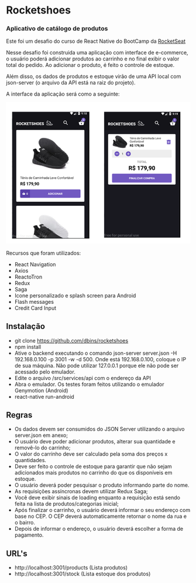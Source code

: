 # Rocketshoes

### Aplicativo de catálogo de produtos

Este foi um desafio do curso de React Native do BootCamp da [RocketSeat](http://www.rocketseat.com.br)

Nesse desafio foi construida uma aplicação com interface de e-commerce, o usuário poderá
adicionar produtos ao carrinho e no final exibir o valor total do pedido. Ao adicionar o produto, é feito o controle de estoque.

Além disso, os dados de produtos e estoque virão de uma API local com json-server (o arquivo da
API está na raiz do projeto).

A interface da aplicação será como a seguinte:

![Catálogo](images/catalogo.png)

Recursos que foram utilizados:

- React Navigation
- Axios
- ReactoTron
- Redux
- Saga
- Icone personalizado e splash screen para Android
- Flash messages
- Credit Card Input

## Instalação

- git clone https://github.com/dbins/rocketshoes
- npm install
- Ative o backend executando o comando json-server server.json -H 192.168.0.100 -p 3001 -w -d 500. Onde está 192.168.0.100, coloque o IP de sua máquina. Não pode utilizar 127.0.0.1 porque ele não pode ser acessado pelo emulador.
- Edite o arquivo /src/services/api com o endereço da API
- Abra o emulador. Os testes foram feitos utilizando o emulador Genymotion (Android)
- react-native run-android

## Regras

- Os dados devem ser consumidos do JSON Server utilizando o arquivo server.json em
  anexo;
- O usuário deve poder adicionar produtos, alterar sua quantidade e removê-lo do carrinho;
- O valor do carrinho deve ser calculado pela soma dos preços x quantidades.
- Deve ser feito o controle de estoque para garantir que não sejam adicionados mais produtos no carrinho do que os disponíveis em estoque.
- O usuário deverá poder pesquisar o produto informando parte do nome.
- As requisições assíncronas devem utilizar Redux Saga;
- Você deve exibir sinais de loading enquanto a requisição está sendo feita na lista de produtos/categorias inicial;
- Após finalizar o carrinho, o usuário deverá informar o seu endereço com base no CEP. O CEP deverá automaticamente retornar o nome da rua e o bairro.
- Depois de informar o endereço, o usuário deverá escolher a forma de pagamento.

## URL's

- http://localhost:3001/products (Lista produtos)
- http://localhost:3001/stock (Lista estoque dos produtos)
